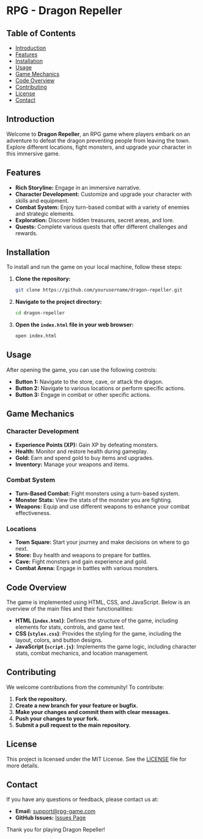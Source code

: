 # RPG - Dragon Repeller

## Table of Contents
- [Introduction](#introduction)
- [Features](#features)
- [Installation](#installation)
- [Usage](#usage)
- [Game Mechanics](#game-mechanics)
- [Code Overview](#code-overview)
- [Contributing](#contributing)
- [License](#license)
- [Contact](#contact)

## Introduction
Welcome to **Dragon Repeller**, an RPG game where players embark on an adventure to defeat the dragon preventing people from leaving the town. 
Explore different locations, fight monsters, and upgrade your character in this immersive game.

## Features
- **Rich Storyline:** Engage in an immersive narrative.
- **Character Development:** Customize and upgrade your character with skills and equipment.
- **Combat System:** Enjoy turn-based combat with a variety of enemies and strategic elements.
- **Exploration:** Discover hidden treasures, secret areas, and lore.
- **Quests:** Complete various quests that offer different challenges and rewards.

## Installation
To install and run the game on your local machine, follow these steps:

1. **Clone the repository:**
    ```bash
    git clone https://github.com/yourusername/dragon-repeller.git
    ```

2. **Navigate to the project directory:**
    ```bash
    cd dragon-repeller
    ```

3. **Open the `index.html` file in your web browser:**
    ```bash
    open index.html
    ```

## Usage
After opening the game, you can use the following controls:

- **Button 1:** Navigate to the store, cave, or attack the dragon.
- **Button 2:** Navigate to various locations or perform specific actions.
- **Button 3:** Engage in combat or other specific actions.

## Game Mechanics
### Character Development
- **Experience Points (XP):** Gain XP by defeating monsters.
- **Health:** Monitor and restore health during gameplay.
- **Gold:** Earn and spend gold to buy items and upgrades.
- **Inventory:** Manage your weapons and items.

### Combat System
- **Turn-Based Combat:** Fight monsters using a turn-based system.
- **Monster Stats:** View the stats of the monster you are fighting.
- **Weapons:** Equip and use different weapons to enhance your combat effectiveness.

### Locations
- **Town Square:** Start your journey and make decisions on where to go next.
- **Store:** Buy health and weapons to prepare for battles.
- **Cave:** Fight monsters and gain experience and gold.
- **Combat Arena:** Engage in battles with various monsters.

## Code Overview
The game is implemented using HTML, CSS, and JavaScript. Below is an overview of the main files and their functionalities:

- **HTML (`index.html`)**: Defines the structure of the game, including elements for stats, controls, and game text.
- **CSS (`styles.css`)**: Provides the styling for the game, including the layout, colors, and button designs.
- **JavaScript (`script.js`)**: Implements the game logic, including character stats, combat mechanics, and location management.

## Contributing
We welcome contributions from the community! To contribute:

1. **Fork the repository.**
2. **Create a new branch for your feature or bugfix.**
3. **Make your changes and commit them with clear messages.**
4. **Push your changes to your fork.**
5. **Submit a pull request to the main repository.**

## License
This project is licensed under the MIT License. See the [LICENSE](LICENSE) file for more details.

## Contact
If you have any questions or feedback, please contact us at:
- **Email:** support@rpg-game.com
- **GitHub Issues:** [Issues Page](https://github.com/yourusername/dragon-repeller/issues)

Thank you for playing Dragon Repeller!
